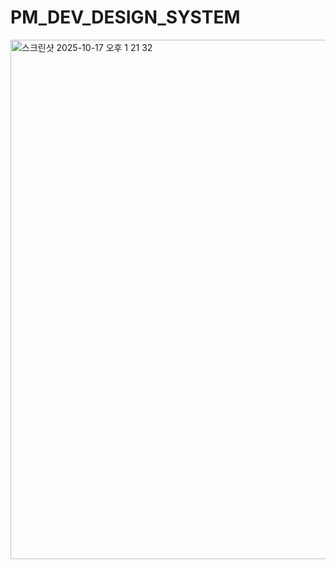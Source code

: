 # PM_DEV_DESIGN_SYSTEM
<img width="1703" height="831" alt="스크린샷 2025-10-17 오후 1 21 32" src="https://github.com/user-attachments/assets/6ca71962-ee36-4c4e-a8c0-bc5bf15b0344" />
